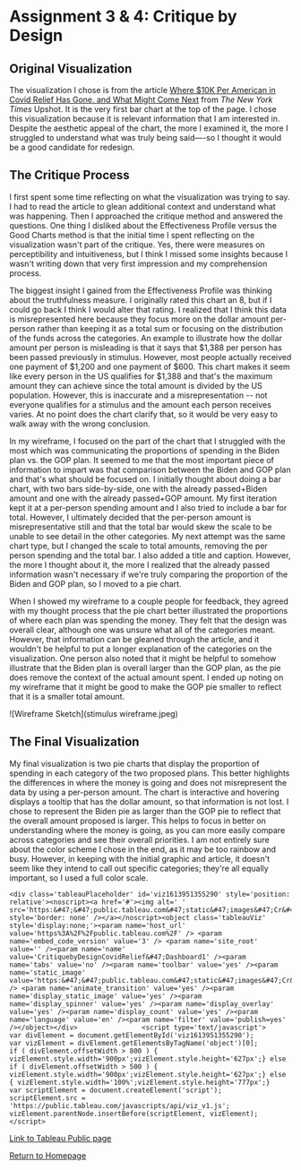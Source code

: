 # Assignment 3 & 4: Critique by Design

## Original Visualization
The visualization I chose is from the article [Where $10K Per American in Covid Relief Has Gone, and What Might Come Next](https://www.nytimes.com/interactive/2021/02/11/upshot/covid-relief-spending-per-person.html) from *The New York Times* Upshot. It is the very first bar chart at the top of the page. I chose this visualization because it is relevant information that I am interested in. Despite the aesthetic appeal of the chart, the more I examined it, the more I struggled to understand what was truly being said—-so I thought it would be a good candidate for redesign. 

## The Critique Process
I first spent some time reflecting on what the visualization was trying to say. I had to read the article to glean additional context and understand what was happening. Then I approached the critique method and answered the questions. One thing I disliked about the Effectiveness Profile versus the Good Charts method is that the initial time I spent reflecting on the visualization wasn't part of the critique. Yes, there were measures on perceptibility and intuitiveness, but I  think I missed some insights because I wasn't writing down that very first impression and my comprehension process. 

The biggest insight I gained from the Effectiveness Profile was thinking about the truthfulness measure. I originally rated this chart an 8, but if I could go back I think I would alter that rating. I realized that I think this data is misrepresented here because they focus more on the dollar amount per-person rather than keeping it as a total sum or focusing on the distribution of the funds across the categories. An example to illustrate how the dollar amount per person is misleading is that it says that $1,388 per person has been passed previously in stimulus. However, most people actually received one payment of $1,200 and one payment of $600. This chart makes it seem like every person in the US qualifies for $1,388 and that's the maximum amount they can achieve since the total amount is divided by the US population. However, this is inaccurate and a misrepresentation -- not everyone qualifies for a stimulus and the amount each person receives varies. At no point does the chart clarify that, so it would be very easy to walk away with the wrong conclusion. 

In my wireframe, I focused on the part of the chart that I struggled with the most which was communicating the proportions of spending in the Biden plan vs. the GOP plan. It seemed to me that the most important piece of information to impart was that comparison between the Biden and GOP plan and that's what should be focused on. I initially thought about doing a bar chart, with two bars side-by-side, one with the already passed+Biden amount and one with the already passed+GOP amount. My first iteration kept it at a per-person spending amount and I also tried to include a bar for total. However, I ultimately decided that the per-person amount is misrepresentative still and that the total bar would skew the scale to be unable to see detail in the other categories. My next attempt was the same chart type, but I changed the scale to total amounts, removing the per person spending and the total bar. I also added a title and caption. However, the more I thought about it, the more I realized that the already passed information wasn't necessary if we're truly comparing the proportion of the Biden and GOP plan, so I moved to a pie chart. 

When I showed my wireframe to a couple people for feedback, they agreed with my thought process that the pie chart better illustrated the proportions of where each plan was spending the money. They felt that the design was overall clear, although one was unsure what all of the categories meant. However, that information can be gleaned through the article, and it wouldn't be helpful to put a longer explanation of the categories on the visualization. One person also noted that it might be helpful to somehow illustrate that the Biden plan is overall larger than the GOP plan, as the pie does remove the context of the actual amount spent. I ended up noting on my wireframe that it might be good to make the GOP pie smaller to reflect that it is a smaller total amount. 

![Wireframe Sketch](stimulus wireframe.jpeg)

## The Final Visualization
My final visualization is two pie charts that display the proportion of spending in each category of the two proposed plans. This better highlights the differences in where the money is going and does not misrepresent the data by using a per-person amount. The chart is interactive and hovering displays a tooltip that has the dollar amount, so that information is not lost. I chose to represent the Biden pie as larger than the GOP pie to reflect that the overall amount proposed is larger. This helps to focus in better on understanding where the money is going, as you can more easily compare across categories and see their overall priorities. I am not entirely sure about the color scheme I chose in the end, as it may be too rainbow and busy. However, in keeping with the initial graphic and article, it doesn't seem like they intend to call out specific categories; they're all equally important, so I used a full color scale.

	<div class='tableauPlaceholder' id='viz1613951355290' style='position: relative'><noscript><a href='#'><img alt=' ' src='https:&#47;&#47;public.tableau.com&#47;static&#47;images&#47;Cr&#47;CritiquebyDesignCovidRelief&#47;Dashboard1&#47;1_rss.png' style='border: none' /></a></noscript><object class='tableauViz'  style='display:none;'><param name='host_url' value='https%3A%2F%2Fpublic.tableau.com%2F' /> <param name='embed_code_version' value='3' /> <param name='site_root' value='' /><param name='name' value='CritiquebyDesignCovidRelief&#47;Dashboard1' /><param name='tabs' value='no' /><param name='toolbar' value='yes' /><param name='static_image' value='https:&#47;&#47;public.tableau.com&#47;static&#47;images&#47;Cr&#47;CritiquebyDesignCovidRelief&#47;Dashboard1&#47;1.png' /> <param name='animate_transition' value='yes' /><param name='display_static_image' value='yes' /><param name='display_spinner' value='yes' /><param name='display_overlay' value='yes' /><param name='display_count' value='yes' /><param name='language' value='en' /><param name='filter' value='publish=yes' /></object></div>                <script type='text/javascript'>                    var divElement = document.getElementById('viz1613951355290');                    var vizElement = divElement.getElementsByTagName('object')[0];                    if ( divElement.offsetWidth > 800 ) { vizElement.style.width='900px';vizElement.style.height='627px';} else if ( divElement.offsetWidth > 500 ) { vizElement.style.width='900px';vizElement.style.height='627px';} else { vizElement.style.width='100%';vizElement.style.height='777px';}                     var scriptElement = document.createElement('script');                    scriptElement.src = 'https://public.tableau.com/javascripts/api/viz_v1.js';                    vizElement.parentNode.insertBefore(scriptElement, vizElement);                </script>


      

[Link to Tableau Public page](https://public.tableau.com/views/CritiquebyDesignCovidRelief/Dashboard1?:language=en&:display_count=y&publish=yes&:origin=viz_share_link)

[Return to Homepage](/README.md)
